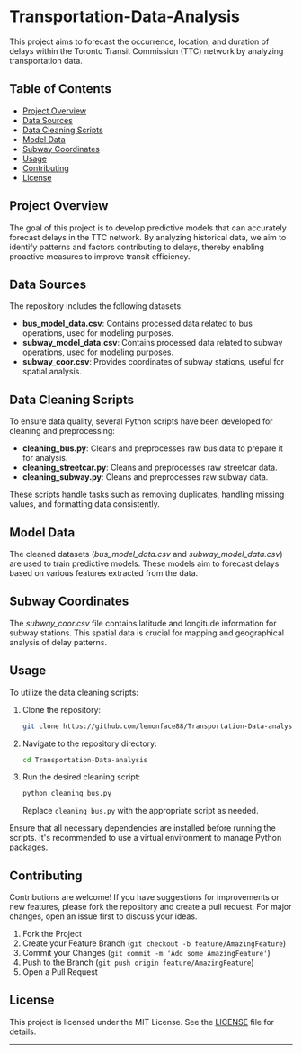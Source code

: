 # Transportation-Data-Analysis

This project aims to forecast the occurrence, location, and duration of delays within the Toronto Transit Commission (TTC) network by analyzing transportation data.

## Table of Contents

- [Project Overview](#project-overview)
- [Data Sources](#data-sources)
- [Data Cleaning Scripts](#data-cleaning-scripts)
- [Model Data](#model-data)
- [Subway Coordinates](#subway-coordinates)
- [Usage](#usage)
- [Contributing](#contributing)
- [License](#license)

## Project Overview

The goal of this project is to develop predictive models that can accurately forecast delays in the TTC network. By analyzing historical data, we aim to identify patterns and factors contributing to delays, thereby enabling proactive measures to improve transit efficiency.

## Data Sources

The repository includes the following datasets:

- **bus_model_data.csv**: Contains processed data related to bus operations, used for modeling purposes.
- **subway_model_data.csv**: Contains processed data related to subway operations, used for modeling purposes.
- **subway_coor.csv**: Provides coordinates of subway stations, useful for spatial analysis.

## Data Cleaning Scripts

To ensure data quality, several Python scripts have been developed for cleaning and preprocessing:

- **cleaning_bus.py**: Cleans and preprocesses raw bus data to prepare it for analysis.
- **cleaning_streetcar.py**: Cleans and preprocesses raw streetcar data.
- **cleaning_subway.py**: Cleans and preprocesses raw subway data.

These scripts handle tasks such as removing duplicates, handling missing values, and formatting data consistently.

## Model Data

The cleaned datasets (*bus_model_data.csv* and *subway_model_data.csv*) are used to train predictive models. These models aim to forecast delays based on various features extracted from the data.

## Subway Coordinates

The *subway_coor.csv* file contains latitude and longitude information for subway stations. This spatial data is crucial for mapping and geographical analysis of delay patterns.

## Usage

To utilize the data cleaning scripts:

1. Clone the repository:

   ```bash
   git clone https://github.com/lemonface88/Transportation-Data-analysis.git
   ```

2. Navigate to the repository directory:

   ```bash
   cd Transportation-Data-analysis
   ```

3. Run the desired cleaning script:

   ```bash
   python cleaning_bus.py
   ```

   Replace `cleaning_bus.py` with the appropriate script as needed.

Ensure that all necessary dependencies are installed before running the scripts. It's recommended to use a virtual environment to manage Python packages.

## Contributing

Contributions are welcome! If you have suggestions for improvements or new features, please fork the repository and create a pull request. For major changes, open an issue first to discuss your ideas.

1. Fork the Project
2. Create your Feature Branch (`git checkout -b feature/AmazingFeature`)
3. Commit your Changes (`git commit -m 'Add some AmazingFeature'`)
4. Push to the Branch (`git push origin feature/AmazingFeature`)
5. Open a Pull Request

## License

This project is licensed under the MIT License. See the [LICENSE](LICENSE) file for details.

---
